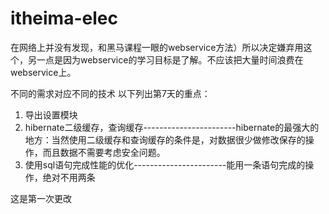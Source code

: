 # itheima-elec
在网络上并没有发现，和黑马课程一眼的webservice方法）所以决定嫌弃用这个，另一点是因为webservice的学习目标是了解。不应该把大量时间浪费在webservice上。
 
不同的需求对应不同的技术
以下列出第7天的重点：
 1. 导出设置模块
 1. hibernate二级缓存，查询缓存-----------------------hibernate的最强大的地方：当然使用二级缓存和查询缓存的条件是，对数据很少做修改保存的操作，而且数据不需要考虑安全问题。
 1. 使用sql语句完成性能的优化-----------------------能用一条语句完成的操作，绝对不用两条

这是第一次更改
